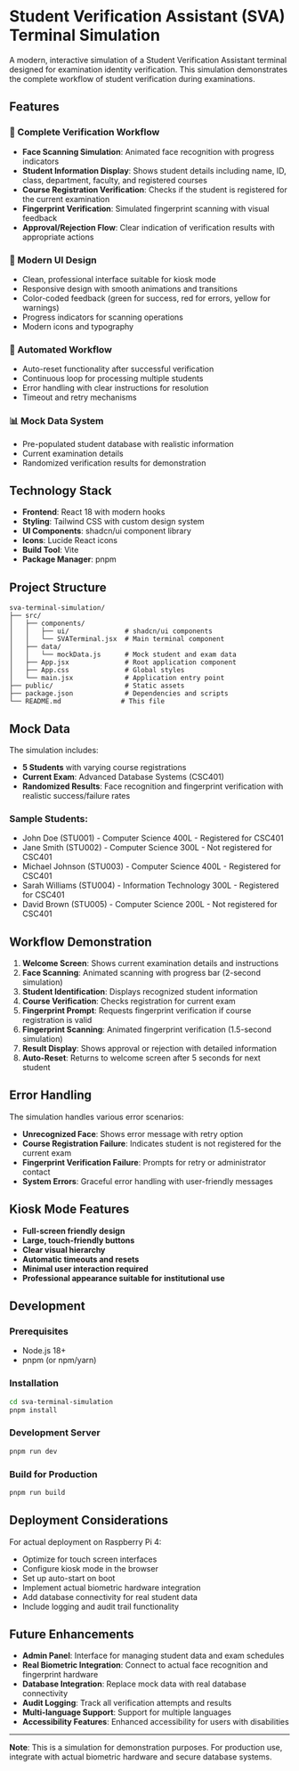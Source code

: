 # Student Verification Assistant (SVA) Terminal Simulation

A modern, interactive simulation of a Student Verification Assistant terminal designed for examination identity verification. This simulation demonstrates the complete workflow of student verification during examinations.

## Features

### 🎯 Complete Verification Workflow
- **Face Scanning Simulation**: Animated face recognition with progress indicators
- **Student Information Display**: Shows student details including name, ID, class, department, faculty, and registered courses
- **Course Registration Verification**: Checks if the student is registered for the current examination
- **Fingerprint Verification**: Simulated fingerprint scanning with visual feedback
- **Approval/Rejection Flow**: Clear indication of verification results with appropriate actions

### 🎨 Modern UI Design
- Clean, professional interface suitable for kiosk mode
- Responsive design with smooth animations and transitions
- Color-coded feedback (green for success, red for errors, yellow for warnings)
- Progress indicators for scanning operations
- Modern icons and typography

### 🔄 Automated Workflow
- Auto-reset functionality after successful verification
- Continuous loop for processing multiple students
- Error handling with clear instructions for resolution
- Timeout and retry mechanisms

### 📊 Mock Data System
- Pre-populated student database with realistic information
- Current examination details
- Randomized verification results for demonstration

## Technology Stack

- **Frontend**: React 18 with modern hooks
- **Styling**: Tailwind CSS with custom design system
- **UI Components**: shadcn/ui component library
- **Icons**: Lucide React icons
- **Build Tool**: Vite
- **Package Manager**: pnpm

## Project Structure

```
sva-terminal-simulation/
├── src/
│   ├── components/
│   │   ├── ui/              # shadcn/ui components
│   │   └── SVATerminal.jsx  # Main terminal component
│   ├── data/
│   │   └── mockData.js      # Mock student and exam data
│   ├── App.jsx              # Root application component
│   ├── App.css              # Global styles
│   └── main.jsx             # Application entry point
├── public/                  # Static assets
├── package.json             # Dependencies and scripts
└── README.md               # This file
```

## Mock Data

The simulation includes:
- **5 Students** with varying course registrations
- **Current Exam**: Advanced Database Systems (CSC401)
- **Randomized Results**: Face recognition and fingerprint verification with realistic success/failure rates

### Sample Students:
- John Doe (STU001) - Computer Science 400L - Registered for CSC401
- Jane Smith (STU002) - Computer Science 300L - Not registered for CSC401
- Michael Johnson (STU003) - Computer Science 400L - Registered for CSC401
- Sarah Williams (STU004) - Information Technology 300L - Registered for CSC401
- David Brown (STU005) - Computer Science 200L - Not registered for CSC401

## Workflow Demonstration

1. **Welcome Screen**: Shows current examination details and instructions
2. **Face Scanning**: Animated scanning with progress bar (2-second simulation)
3. **Student Identification**: Displays recognized student information
4. **Course Verification**: Checks registration for current exam
5. **Fingerprint Prompt**: Requests fingerprint verification if course registration is valid
6. **Fingerprint Scanning**: Animated fingerprint verification (1.5-second simulation)
7. **Result Display**: Shows approval or rejection with detailed information
8. **Auto-Reset**: Returns to welcome screen after 5 seconds for next student

## Error Handling

The simulation handles various error scenarios:
- **Unrecognized Face**: Shows error message with retry option
- **Course Registration Failure**: Indicates student is not registered for the current exam
- **Fingerprint Verification Failure**: Prompts for retry or administrator contact
- **System Errors**: Graceful error handling with user-friendly messages

## Kiosk Mode Features

- **Full-screen friendly design**
- **Large, touch-friendly buttons**
- **Clear visual hierarchy**
- **Automatic timeouts and resets**
- **Minimal user interaction required**
- **Professional appearance suitable for institutional use**

## Development

### Prerequisites
- Node.js 18+ 
- pnpm (or npm/yarn)

### Installation
```bash
cd sva-terminal-simulation
pnpm install
```

### Development Server
```bash
pnpm run dev
```

### Build for Production
```bash
pnpm run build
```

## Deployment Considerations

For actual deployment on Raspberry Pi 4:
- Optimize for touch screen interfaces
- Configure kiosk mode in the browser
- Set up auto-start on boot
- Implement actual biometric hardware integration
- Add database connectivity for real student data
- Include logging and audit trail functionality

## Future Enhancements

- **Admin Panel**: Interface for managing student data and exam schedules
- **Real Biometric Integration**: Connect to actual face recognition and fingerprint hardware
- **Database Integration**: Replace mock data with real database connectivity
- **Audit Logging**: Track all verification attempts and results
- **Multi-language Support**: Support for multiple languages
- **Accessibility Features**: Enhanced accessibility for users with disabilities

---

**Note**: This is a simulation for demonstration purposes. For production use, integrate with actual biometric hardware and secure database systems.


